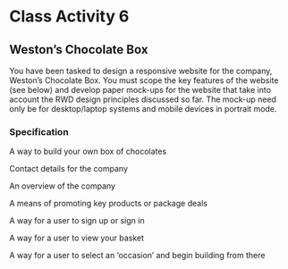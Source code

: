 # Class Activity 6

## Weston’s Chocolate Box

You have been tasked to design a responsive website for the company, Weston’s Chocolate Box. 
You must scope the key features of the website (see below) and develop paper mock-ups for the website that take into account the RWD design principles discussed so far. The mock-up need only be for desktop/laptop systems and mobile devices in portrait mode.

### Specification

A way to build your own box of chocolates

Contact details for the company

An overview of the company

A means of promoting key products or package deals

A way for a user to sign up or sign in

A way for a user to view your basket

A way for a user to select an ‘occasion’ and begin building from there